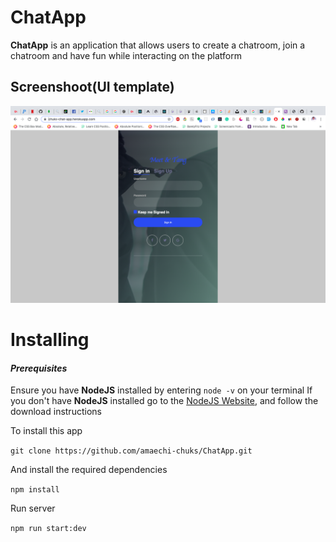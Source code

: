 # ChatApp

**ChatApp** is an application that allows users to create a chatroom, join a chatroom and have fun while interacting on the platform


## Screenshoot(UI template)

![alt](./screenShoot/screen.png)

# Installing

#### _Prerequisites_
Ensure you have **NodeJS** installed by entering `node -v` on your terminal
If you don't have **NodeJS** installed go to the [NodeJS Website](http://nodejs.org), and follow the download instructions

To install this app

`git clone https://github.com/amaechi-chuks/ChatApp.git`

And install the required dependencies

`npm install`

Run server

`npm run start:dev`